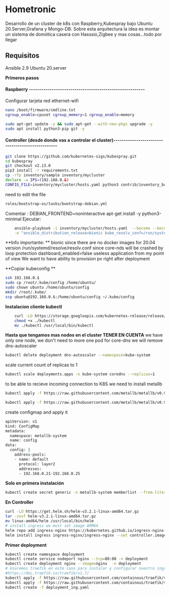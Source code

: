# Hometronic

Desarrollo de un cluster de k8s con Raspberry,Kubespray bajo Ubuntu 20.Server,Grafana y Mongo-DB.
Sobre esta arquitectura la idea es montar un sistema de domótica casera con Hasssio,Zigbee y mas cosas...todo por llegar


## **Requisitos**

Ansible 2.9
Ubuntu 20.server

**Primeros pasos**



#### Raspberry     --------------------------------------------------------
Configurar tarjeta red ethernet-wifi

```bash
nano /boot/firmware/cmdline.txt
cgroup_enable=cpuset cgroup_memory=1 cgroup_enable=memory
```

```bash
sudo apt-get update -y && sudo apt-get --with-new-pkgs upgrade -y
sudo apt install python3-pip git -y
```

#### Controller (desde donde vas a controlar el cluster)-------------------------------------------------

```bash
git clone https://github.com/kubernetes-sigs/kubespray.git
cd kubespray
git checkout v2.13.0
pip3 install -r requirements.txt
cp -rfp inventory/sample inventory/mycluster
declare -a IPS=(192.168.0.&)
CONFIG_FILE=inventory/mycluster/hosts.yaml python3 contrib/inventory_builder/inventory.py ${IPS[@]}
```
need to edit the file
 ```bash
roles/bootstrap-os/tasks/bootstrap-debian.yml
```
Comentar :       DEBIAN_FRONTEND=noninteractive apt-get install -y python3-minimal
Ejecutar: 
```bash
    ansible-playbook -i inventory/mycluster/hosts.yaml  --become --become-user=root cluster.yml \
    -e "ansible_distribution_release=bionic kube_resolv_conf=/run/systemd/resolve/resolv.conf local_path_provisioner_enabled=true"
```

**Info importante: **
 bionic since there are no docker images for 20.04 version
  /run/systemd/resolve/resolv.conf since core-nds will be crashed by loop protection
 dashboard_enabled=false useless application from my point of view
 We want to have ability to provision pv right after deployment

**Copiar kubeconfig **
```bash
ssh 192.168.0.$
sudo cp /root/.kube/config /home/ubuntu/
sudo chown ubuntu /home/ubuntu/config
mkdir /root/.kube/
scp ubuntu@192.168.0.$:/home/ubuntu/config ~/.kube/config
```

**Instalacion cliente kubectl**
```bash
    curl -LO https://storage.googleapis.com/kubernetes-release/release/v1.18.0/bin/linux/amd64/kubectl
    chmod +x ./kubectl
    mv ./kubectl /usr/local/bin/kubectl
```


**Hasta que tengamos mas nodos en el cluster  TENER EN CUENTA**
 we have only one node,  we don't need to more one pod for core-dns
we will remove dns-autoscaler
```bash
kubectl delete deployment dns-autoscaler --namespace=kube-system
```
scale current count of replicas to 1
```bash
kubectl scale deployments.apps -n kube-system coredns --replicas=1
```

to be able to recieve incoming connection to K8S we need to install metallb
```bash
kubectl apply -f https://raw.githubusercontent.com/metallb/metallb/v0.9.3/manifests/namespace.yaml
```
```bash
kubectl apply -f https://raw.githubusercontent.com/metallb/metallb/v0.9.3/manifests/metallb.yaml
```

create configmap and apply it
```bash
apiVersion: v1
kind: ConfigMap
metadata:
  namespace: metallb-system
  name: config
data:
  config: |
    address-pools:
    - name: default
      protocol: layer2
      addresses:
      - 192.168.0.21-192.168.0.25
```

**Solo en primera instalación**
```bash
kubectl create secret generic -n metallb-system memberlist --from-literal=secretkey="$(openssl rand -base64 128)"
```
**En Controller**
```bash
curl -LO https://get.helm.sh/helm-v3.2.1-linux-amd64.tar.gz
tar -zxvf helm-v3.2.1-linux-amd64.tar.gz
mv linux-amd64/helm /usr/local/bin/helm
# install ingress we must set image ARM64
helm repo add ingress-nginx https://kubernetes.github.io/ingress-nginx
helm install ingress ingress-nginx/ingress-nginx --set controller.image.repository="quay.io/kubernetes-ingress-controller/nginx-ingress-controller-arm64"
```

**Primer deployment**
```bash
kubectl create namespace deployment
kubectl create service nodeport nginx --tcp=80:80 -n deployment
kubectl create deployment nginx --image=nginx  -n deployment
# Usaremos traefik en este caso para instalar y configurar nuestro ingress
#https://doc.traefik.io/traefik/v1.7/
kubectl apply -f https://raw.githubusercontent.com/containous/traefik/v1.7/examples/k8s/traefik-rbac.yaml
kubectl apply -f https://raw.githubusercontent.com/containous/traefik/v1.7/examples/k8s/traefik-ds.yaml
kubectl create -f deployment_ing.yaml



```